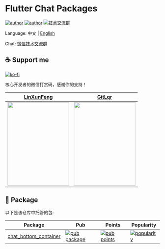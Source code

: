 # Flutter Chat Packages

[![author](https://img.shields.io/badge/author-LinXunFeng-blue.svg?style=flat-square&logo=Iconify)](https://github.com/LinXunFeng/) [![author](https://img.shields.io/badge/author-GitLqr-blue.svg?style=flat-square&logo=Iconify)](https://github.com/GitLqr/) [![技术交流群](https://img.shields.io/static/v1?label=WeChat&message=技术交流群&style=flat-square&logo=WeChat&color=07C160)](https://mp.weixin.qq.com/s/JBbMstn0qW6M71hh-BRKzw)


Language: 中文 | [English](https://github.com/LinXunFeng/flutter_chat_packages)

Chat: [微信技术交流群](https://mp.weixin.qq.com/s/JBbMstn0qW6M71hh-BRKzw)

## ☕ Support me

[![ko-fi](https://ko-fi.com/img/githubbutton_sm.svg)](https://ko-fi.com/T6T4JKVRP)

核心开发者的微信打赏码，感谢你的支持！

|[LinXunFeng](https://github.com/LinXunFeng)|[GitLqr](https://github.com/GitLqr)|
|-|-|
|<img height="272" width="200" src="https://cdn.jsdelivr.net/gh/FullStackAction/PicBed@resource20220417121922/image/202303181116760.jpeg"/>|<img height="272" width="200" src="https://cdn.jsdelivr.net/gh/FullStackAction/PicBed@resource20230813121546/image/202406172130257.jpg"/>|

## 👜 Package

以下是该仓库中托管的包:

| Package | Pub | Points | Popularity |
|---------|-----|--------|------------|
| [chat_bottom_container](./packages/chat_bottom_container/) | [![pub package](https://img.shields.io/pub/v/chat_bottom_container.svg)](https://pub.dev/packages/chat_bottom_container) | [![pub points](https://img.shields.io/pub/points/chat_bottom_container)](https://pub.dev/packages/chat_bottom_container/score) | [![popularity](https://img.shields.io/pub/popularity/chat_bottom_container)](https://pub.dev/packages/chat_bottom_container/score) |

